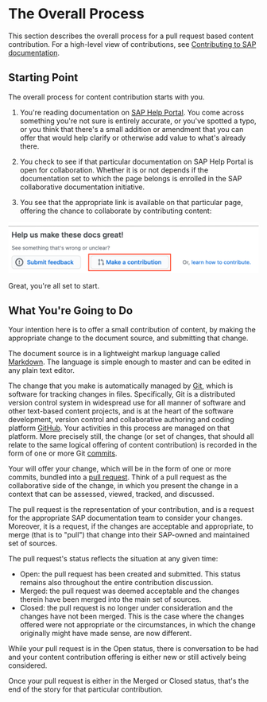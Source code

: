 # The Overall Process

This section describes the overall process for a pull request based content contribution. For a high-level view of contributions, see [Contributing to SAP documentation](../contributing.md).

## Starting Point

The overall process for content contribution starts with you.

1. You're reading documentation on [SAP Help Portal](http://help.sap.com). You come across something you're not sure is entirely accurate, or you've spotted a typo, or you think that there's a small addition or amendment that you can offer that would help clarify or otherwise add value to what's already there.

2. You check to see if that particular documentation on SAP Help Portal is open for collaboration. Whether it is or not depends if the documentation set to which the page belongs is enrolled in the SAP collaborative documentation initiative.

3. You see that the appropriate link is available on that particular page, offering the chance to collaborate by contributing content:

![Content contribution link](../assets/content-contribution-link.png)

Great, you're all set to start.

## What You're Going to Do

Your intention here is to offer a small contribution of content, by making the appropriate change to the document source, and submitting that change.

The document source is in a lightweight markup language called [Markdown][markdown]. The language is simple enough to master and can be edited in any plain text editor.

The change that you make is automatically managed by [Git][git], which is software for tracking changes in files. Specifically, Git is a distributed version control system in widespread use for all manner of software and other text-based content projects, and is at the heart of the software development, version control and collaborative authoring and coding platform [GitHub][github]. Your activities in this process are managed on that platform. More precisely still, the change (or set of changes, that should all relate to the same logical offering of content contribution) is recorded in the form of one or more Git [commits][commit].

Your will offer your change, which will be in the form of one or more commits, bundled into a [pull request][github-pull-request]. Think of a pull request as the collaborative side of the change, in which you present the change in a context that can be assessed, viewed, tracked, and discussed.

The pull request is the representation of your contribution, and is a request for the appropriate SAP documentation team to consider your changes. Moreover, it is a request, if the changes are acceptable and appropriate, to merge (that is to "pull") that change into their SAP-owned and maintained set of sources.

The pull request's status reflects the situation at any given time:

- Open: the pull request has been created and submitted. This status remains also throughout the entire contribution discussion.
- Merged: the pull request was deemed acceptable and the changes therein have been merged into the main set of sources.
- Closed: the pull request is no longer under consideration and the changes have not been merged. This is the case where the changes offered were not appropriate or the circumstances, in which the change originally might have made sense, are now different.

While your pull request is in the Open status, there is conversation to be had and your content contribution offering is either new or still actively being considered.

Once your pull request is either in the Merged or Closed status, that's the end of the story for that particular contribution.










[sap-help-portal]: https://help.sap.com
[markdown]: https://en.wikipedia.org/wiki/Markdown
[git]: https://en.wikipedia.org/wiki/Git
[github]: https://github.com
[commit]: https://en.wikipedia.org/wiki/Commit_(version_control)
[github-pull-request]: https://docs.github.com/en/github/collaborating-with-issues-and-pull-requests/about-pull-requests
